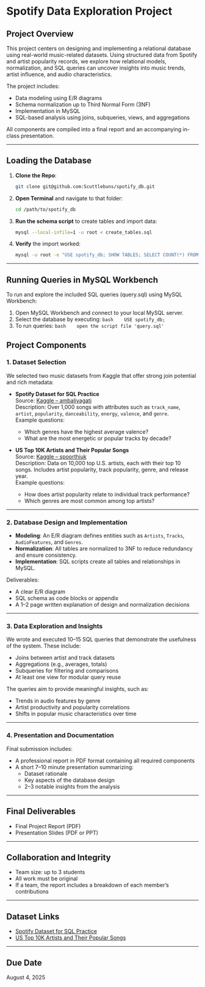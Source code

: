 # Spotify Data Exploration Project

## Project Overview
This project centers on designing and implementing a relational database using real-world music-related datasets. Using structured data from Spotify and artist popularity records, we explore how relational models, normalization, and SQL queries can uncover insights into music trends, artist influence, and audio characteristics.

The project includes:
- Data modeling using E/R diagrams
- Schema normalization up to Third Normal Form (3NF)
- Implementation in MySQL
- SQL-based analysis using joins, subqueries, views, and aggregations

All components are compiled into a final report and an accompanying in-class presentation.

---

## Loading the Database

1. **Clone the Repo**:
   ```bash
   git clone git@github.com:Scuttlebuns/spotify_db.git
   ```
2. **Open Terminal** and navigate to that folder:
   ```bash
   cd /path/to/spotify_db
   ```
3. **Run the schema script** to create tables and import data:
   ```bash
   mysql --local-infile=1 -u root < create_tables.sql
   ```
4. **Verify** the import worked:
   ```bash
   mysql -u root -e "USE spotify_db; SHOW TABLES; SELECT COUNT(*) FROM artists; SELECT COUNT(*) FROM tracks;"
   ```
---

## Running Queries in MySQL Workbench

To run and explore the included SQL queries (query.sql) using MySQL Workbench:
1.    Open MySQL Workbench and connect to your local MySQL server.
2.    Select the database by executing:
    ```bash   
    USE spotify_db;
    ```
2.    To run queries:
    ```bash   
    open the script file 'query.sql'
    ```  

## Project Components

### 1. Dataset Selection

We selected two music datasets from Kaggle that offer strong join potential and rich metadata:

- **Spotify Dataset for SQL Practice**  
  Source: [Kaggle – ambaliyagati](https://www.kaggle.com/datasets/ambaliyagati/spotify-dataset-for-playing-around-with-sql)  
  Description: Over 1,000 songs with attributes such as `track_name`, `artist`, `popularity`, `danceability`, `energy`, `valence`, and `genre`.  
  Example questions:
  - Which genres have the highest average valence?
  - What are the most energetic or popular tracks by decade?

- **US Top 10K Artists and Their Popular Songs**  
  Source: [Kaggle – spoorthiuk](https://www.kaggle.com/datasets/spoorthiuk/us-top-10k-artists-and-their-popular-songs)  
  Description: Data on 10,000 top U.S. artists, each with their top 10 songs. Includes artist popularity, track popularity, genre, and release year.  
  Example questions:
  - How does artist popularity relate to individual track performance?
  - Which genres are most common among top artists?

---

### 2. Database Design and Implementation

- **Modeling**: An E/R diagram defines entities such as `Artists`, `Tracks`, `AudioFeatures`, and `Genres`.
- **Normalization**: All tables are normalized to 3NF to reduce redundancy and ensure consistency.
- **Implementation**: SQL scripts create all tables and relationships in MySQL.

Deliverables:
- A clear E/R diagram
- SQL schema as code blocks or appendix
- A 1–2 page written explanation of design and normalization decisions

---

### 3. Data Exploration and Insights

We wrote and executed 10–15 SQL queries that demonstrate the usefulness of the system. These include:
- Joins between artist and track datasets
- Aggregations (e.g., averages, totals)
- Subqueries for filtering and comparisons
- At least one view for modular query reuse

The queries aim to provide meaningful insights, such as:
- Trends in audio features by genre
- Artist productivity and popularity correlations
- Shifts in popular music characteristics over time

---

### 4. Presentation and Documentation

Final submission includes:
- A professional report in PDF format containing all required components
- A short 7–10 minute presentation summarizing:
  - Dataset rationale
  - Key aspects of the database design
  - 2–3 notable insights from the analysis

---

## Final Deliverables

- Final Project Report (PDF)
- Presentation Slides (PDF or PPT)

---

## Collaboration and Integrity

- Team size: up to 3 students
- All work must be original
- If a team, the report includes a breakdown of each member’s contributions

---

## Dataset Links

- [Spotify Dataset for SQL Practice](https://www.kaggle.com/datasets/ambaliyagati/spotify-dataset-for-playing-around-with-sql)
- [US Top 10K Artists and Their Popular Songs](https://www.kaggle.com/datasets/spoorthiuk/us-top-10k-artists-and-their-popular-songs)

---

## Due Date

August 4, 2025
